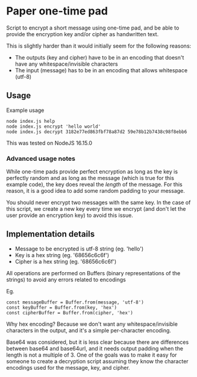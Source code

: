 # Paper one-time pad

Script to encrypt a short message using one-time pad, and be able to provide the encryption key and/or cipher as handwritten text.

This is slightly harder than it would initially seem for the following reasons:

- The outputs (key and cipher) have to be in an encoding that doesn't have any whitespace/invisible characters
- The input (message) has to be in an encoding that allows whitespace (utf-8)

## Usage

Example usage
```
node index.js help
node index.js encrypt 'hello world'
node index.js decrypt 3182e77ed863fbf78a87d2 59e78b12b7438c98f8ebb6
```

This was tested on NodeJS 16.15.0

### Advanced usage notes

While one-time pads provide perfect encryption as long as the key is perfectly random and as long as the message (which is true for this example code), the key does reveal the _length_ of the message. For this reason, it is a good idea to add some random padding to your message.

You should never encrypt two messages with the same key. In the case of this script, we create a new key every time we encrypt (and don't let the user provide an encryption key) to avoid this issue.

## Implementation details

- Message to be encrypted is utf-8 string (eg. 'hello')
- Key is a hex string (eg. '68656c6c6f')
- Cipher is a hex string (eg. '68656c6c6f')

All operations are performed on Buffers (binary representations of the strings) to avoid any errors related to encodings

Eg.
```
const messageBuffer = Buffer.from(message, 'utf-8')
const keyBuffer = Buffer.from(key, 'hex')
const cipherBuffer = Buffer.from(cipher, 'hex')
```

Why hex encoding? Because we don't want any whitespace/invisible characters in the output, and it's a simple per-character encoding.

Base64 was considered, but it is less clear because there are differences between base64 and base64url, and it needs output padding when the length is not a multiple of 3. One of the goals was to make it easy for someone to create a decryption script assuming they know the character encodings used for the message, key, and cipher.
